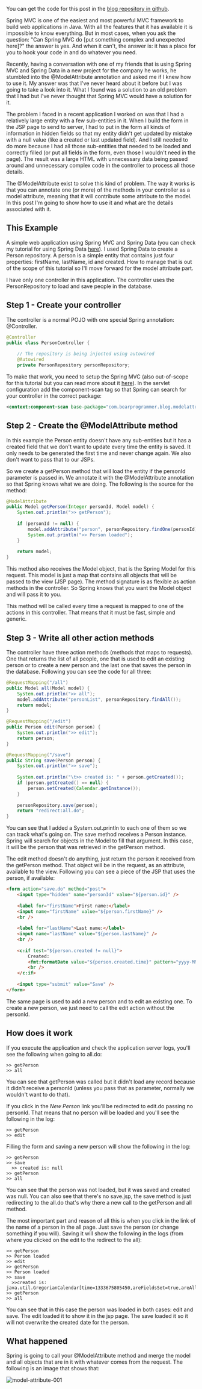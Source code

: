 You can get the code for this post in the [blog repository in github](https://github.com/visola/bearprogrammer-examples).

Spring MVC is one of the easiest and most powerful MVC framework to build web applications in Java. With all the features that it has available it is impossible to know everything. But in most cases, when you ask the question: "Can Spring MVC do [put something complex and unexpected here]?" the answer is yes. And when it can't, the answer is: it has a place for you to hook your code in and do whatever you need.

Recently, having a conversation with one of my friends that is using Spring MVC and Spring Data in a new project for the company he works, he stumbled into the @ModelAttribute annotation and asked me if I knew how to use it. My answer was that I've never heard about it before but I was going to take a look into it. What I found was a solution to an old problem that I had but I've never thought that Spring MVC would have a solution for it.

The problem I faced in a recent application I worked on was that I had a relatively large entity with a few sub-entities in it. When I build the form in the JSP page to send to server, I had to put in the form all kinds of information in hidden fields so that my entity didn't get updated by mistake with a null value (like a created or last updated field). And I still needed to do more because I had all those sub-entities that needed to be loaded and correctly filled (or put all fields in the form, even those I wouldn't need in the page). The result was a large HTML with unnecessary data being passed around and unnecessary complex code in the controller to process all those details.

The @ModelAttribute exist to solve this kind of problem. The way it works is that you can annotate one (or more) of the methods in your controller as a model attribute, meaning that it will contribute some attribute to the model. In this post I'm going to show how to use it and what are the details associated with it.

<!-- more -->

<h2>This Example</h2>

A simple web application using Spring MVC and Spring Data (you can check my tutorial for using Spring Data [here](/2012/03/26/simple-spring-data-example.html)). I used Spring Data to create a Person repository. A person is a simple entity that contains just four properties: firstName, lastName, id and created. How to manage that is out of the scope of this tutorial so I'll move forward for the model attribute part.

I have only one controller in this application. The controller uses the PersonRepository to load and save people in the database.

## Step 1 - Create your controller

The controller is a normal POJO with one special Spring annotation: @Controller.

```java
@Controller
public class PersonController {
	
	// The repository is being injected using autowired
	@Autowired
	private PersonRepository personRepository;
```

To make that work, you need to setup the Spring MVC (also out-of-scope for this tutorial but you can read more about it [here](http://static.springsource.org/spring/docs/current/spring-framework-reference/html/mvc.html#mvc-servlet)). In the servlet configuration add the component-scan tag so that Spring can search for your controller in the correct package:

```xml
<context:component-scan base-package="com.bearprogrammer.blog.modelattribute.controller" />
```

## Step 2 - Create the @ModelAttribute method

In this example the Person entity doesn't have any sub-entities but it has a created field that we don't want to update every time the entity is saved. It only needs to be generated the first time and never change again. We also don't want to pass that to our JSPs.

So we create a getPerson method that will load the entity if the personId parameter is passed in. We annotate it with the @ModelAttribute annotation so that Spring knows what we are doing. The following is the source for the method:

```java
@ModelAttribute
public Model getPerson(Integer personId, Model model) {
	System.out.println(">> getPerson");
	
	if (personId != null) {
		model.addAttribute("person", personRepository.findOne(personId));
		System.out.println(">> Person loaded");
	}
	
	return model;
}
```

This method also receives the Model object, that is the Spring Model for this request. This model is just a map that contains all objects that will be passed to the view (JSP page). The method signature is as flexible as action methods in the controller. So Spring knows that you want the Model object and will pass it to you.

This method will be called every time a request is mapped to one of the actions in this controller. That means that it must be fast, simple and generic.

## Step 3 - Write all other action methods

The controller have three action methods (methods that maps to requests). One that returns the list of all people, one that is used to edit an existing person or to create a new person and the last one that saves the person in the database. Following you can see the code for all three:

```java
@RequestMapping("/all")
public Model all(Model model) {
	System.out.println(">> all");
	model.addAttribute("personList", personRepository.findAll());
	return model;
}

@RequestMapping("/edit")
public Person edit(Person person) {
	System.out.println(">> edit");
	return person;
}

@RequestMapping("/save")
public String save(Person person) {
	System.out.println(">> save");
	
	System.out.println("\t>> created is: " + person.getCreated());
	if (person.getCreated() == null) {
		person.setCreated(Calendar.getInstance());
	}
	
	personRepository.save(person);
	return "redirect:all.do";
}
```

You can see that I added a System.out.println to each one of them so we can track what's going on. The save method receives a Person instance. Spring will search for objects in the Model to fill that argument. In this case, it will be the person that was retrieved in the getPerson method.

The edit method doesn't do anything, just return the person it received from the getPerson method. That object will be in the request, as an attribute, available to the view. Following you can see a piece of the JSP that uses the person, if available: 

```html
<form action="save.do" method="post">
	<input type="hidden" name="personId" value="${person.id}" />
	
	<label for="firstName">First name:</label>
	<input name="firstName" value="${person.firstName}" />
	<br />
	
	<label for="lastName">Last name:</label>
	<input name="lastName" value="${person.lastName}" />
	<br />
	
	<c:if test="${person.created != null}">
		Created: 
		<fmt:formatDate value="${person.created.time}" pattern="yyyy-MM-dd HH:mm:ss.SSS" />
		<br />
	</c:if>
	
	<input type="submit" value="Save" />
</form>
```

The same page is used to add a new person and to edit an existing one. To create a new person, we just need to call the edit action without the personId.

## How does it work

If you execute the application and check the application server logs, you'll see the following when going to all.do:
```
>> getPerson
>> all
```

You can see that getPerson was called but it didn't load any record because it didn't receive a personId (unless you pass that as parameter, normally we wouldn't want to do that).

If you click in the *New Person* link you'll be redirected to edit.do passing no personId. That means that no person will be loaded and you'll see the following in the log:
```
>> getPerson
>> edit
```

Filling the form and saving a new person will show the following in the log:
```
>> getPerson
>> save
  >> created is: null
>> getPerson
>> all
```

You can see that the person was not loaded, but it was saved and created was null. You can also see that there's no save.jsp, the save method is just redirecting to the all.do that's why there a new call to the getPerson and all method.

The most important part and reason of all this is when you click in the link of the name of a person in the all page. Just save the person (or change something if you will). Saving it will show the following in the logs (from where you clicked on the edit to the redirect to the all):

```
>> getPerson
>> Person loaded
>> edit
>> getPerson
>> Person loaded
>> save
  >>created is: java.util.GregorianCalendar[time=1333675805450,areFieldsSet=true,areAllFieldsSet=true,...
>> getPerson
>> all
```

You can see that in this case the person was loaded in both cases: edit and save. The edit loaded it to show it in the jsp page. The save loaded it so it will not overwrite the created date for the person.

## What happened

Spring is going to call your @ModelAttribute method and merge the model and all objects that are in it with whatever comes from the request. The following is an image that shows that:

![model-attribute-001](/img/blog/model-attribute-001.png)
